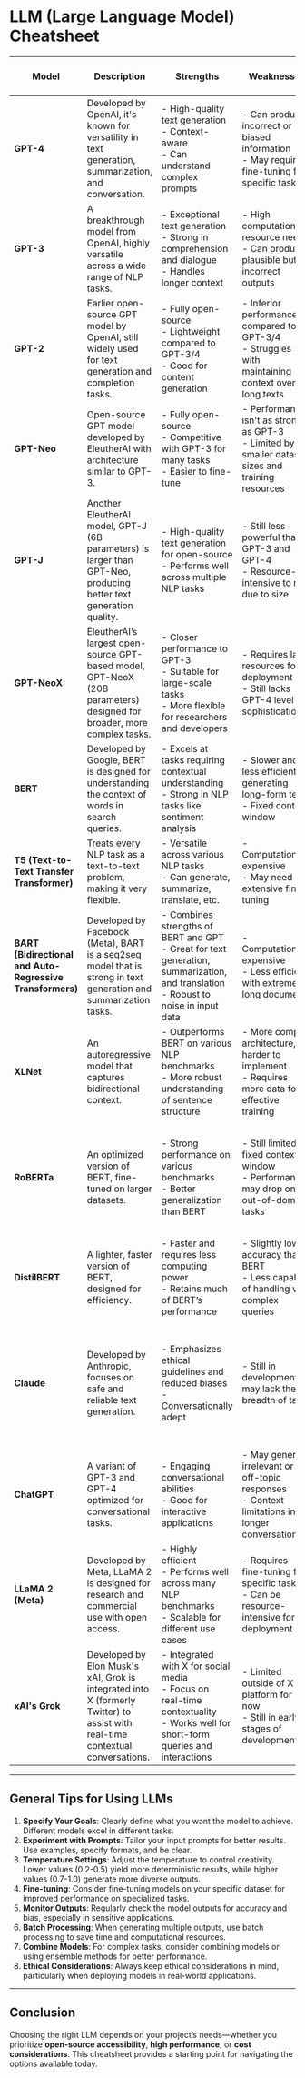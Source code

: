 # LLM (Large Language Model) Cheatsheet

| **Model**                  | **Description**                                           | **Strengths**                                               | **Weaknesses**                                            | **Model Size**            | **Tips for Use**                                         | **Open Source / Paid** |
|----------------------------|-----------------------------------------------------------|-------------------------------------------------------------|-----------------------------------------------------------|---------------------------|-----------------------------------------------------------|------------------------|
| **GPT-4**                   | Developed by OpenAI, it's known for versatility in text generation, summarization, and conversation. | - High-quality text generation <br> - Context-aware <br> - Can understand complex prompts | - Can produce incorrect or biased information <br> - May require fine-tuning for specific tasks | Estimated 1 Trillion+ Params | - Use specific prompts for better context <br> - Experiment with temperature settings for creativity | **Paid** (via API or ChatGPT) |
| **GPT-3**                   | A breakthrough model from OpenAI, highly versatile across a wide range of NLP tasks. | - Exceptional text generation <br> - Strong in comprehension and dialogue <br> - Handles longer context | - High computational resource needs <br> - Can produce plausible but incorrect outputs | **175B Params**            | - Use it for general-purpose NLP tasks <br> - Fine-tune for specific use cases | **Paid** (via API) |
| **GPT-2**                   | Earlier open-source GPT model by OpenAI, still widely used for text generation and completion tasks. | - Fully open-source <br> - Lightweight compared to GPT-3/4 <br> - Good for content generation | - Inferior performance compared to GPT-3/4 <br> - Struggles with maintaining context over long texts | **117M, 345M, 762M, 1.5B Params** | - Use for lightweight applications <br> - Fine-tune on specific data for improved results | **Open Source** |
| **GPT-Neo**                 | Open-source GPT model developed by EleutherAI with architecture similar to GPT-3. | - Fully open-source <br> - Competitive with GPT-3 for many tasks <br> - Easier to fine-tune | - Performance isn't as strong as GPT-3 <br> - Limited by smaller dataset sizes and training resources | **1.3B** & **2.7B Params**  | - Fine-tune for domain-specific tasks <br> - Use in environments requiring open-source solutions | **Open Source** |
| **GPT-J**                   | Another EleutherAI model, GPT-J (6B parameters) is larger than GPT-Neo, producing better text generation quality. | - High-quality text generation for open-source <br> - Performs well across multiple NLP tasks | - Still less powerful than GPT-3 and GPT-4 <br> - Resource-intensive to run due to size | **6B Params**              | - Use for medium to high-quality text generation <br> - Leverage open-source for experimentation | **Open Source** |
| **GPT-NeoX**                | EleutherAI’s largest open-source GPT-based model, GPT-NeoX (20B parameters) designed for broader, more complex tasks. | - Closer performance to GPT-3 <br> - Suitable for large-scale tasks <br> - More flexible for researchers and developers | - Requires large resources for deployment <br> - Still lacks GPT-4 level sophistication | **20B Params**             | - Ideal for projects needing large-scale text generation <br> - Deploy on systems with high computational power | **Open Source** |
| **BERT**                    | Developed by Google, BERT is designed for understanding the context of words in search queries. | - Excels at tasks requiring contextual understanding <br> - Strong in NLP tasks like sentiment analysis | - Slower and less efficient in generating long-form text <br> - Fixed context window | **110M & 340M Params**     | - Use for tasks needing comprehension and classification <br> - Fine-tune on domain-specific data | **Open Source** |
| **T5 (Text-to-Text Transfer Transformer)** | Treats every NLP task as a text-to-text problem, making it very flexible. | - Versatile across various NLP tasks <br> - Can generate, summarize, translate, etc. | - Computationally expensive <br> - May need extensive fine-tuning | **220M - 11B Params**      | - Use it for multiple NLP tasks in one model <br> - Ensure quality of input data | **Open Source** |
| **BART (Bidirectional and Auto-Regressive Transformers)** | Developed by Facebook (Meta), BART is a seq2seq model that is strong in text generation and summarization tasks. | - Combines strengths of BERT and GPT <br> - Great for text generation, summarization, and translation <br> - Robust to noise in input data | - Computationally expensive <br> - Less efficient with extremely long documents | **400M Params**            | - Best for text summarization, generation, and translation tasks <br> - Fine-tune it for domain-specific tasks | **Open Source** |
| **XLNet**                   | An autoregressive model that captures bidirectional context. | - Outperforms BERT on various NLP benchmarks <br> - More robust understanding of sentence structure | - More complex architecture, harder to implement <br> - Requires more data for effective training | **340M Params**            | - Best for tasks that require deep contextual understanding <br> - Utilize pre-trained models for specific tasks | **Open Source** |
| **RoBERTa**                 | An optimized version of BERT, fine-tuned on larger datasets. | - Strong performance on various benchmarks <br> - Better generalization than BERT | - Still limited by fixed context window <br> - Performance may drop on out-of-domain tasks | **355M Params**            | - Use for improved performance on sentiment and text classification tasks <br> - Experiment with different hyperparameters | **Open Source** |
| **DistilBERT**              | A lighter, faster version of BERT, designed for efficiency. | - Faster and requires less computing power <br> - Retains much of BERT’s performance | - Slightly lower accuracy than BERT <br> - Less capable of handling very complex queries | **66M Params**             | - Ideal for applications with limited resources <br> - Use when speed is more critical than accuracy | **Open Source** |
| **Claude**                  | Developed by Anthropic, focuses on safe and reliable text generation. | - Emphasizes ethical guidelines and reduced biases <br> - Conversationally adept | - Still in development; may lack the breadth of tasks | Unknown (Likely 52B+ Params)| - Use for applications emphasizing safety and ethical considerations <br> - Ideal for chatbots and customer service applications | **Paid** (via API) |
| **ChatGPT**                 | A variant of GPT-3 and GPT-4 optimized for conversational tasks. | - Engaging conversational abilities <br> - Good for interactive applications | - May generate irrelevant or off-topic responses <br> - Context limitations in longer conversations | GPT-3: **175B Params**     | - Set clear conversational goals <br> - Provide context in multi-turn interactions | **Paid** (via ChatGPT) |
| **LLaMA 2 (Meta)**          | Developed by Meta, LLaMA 2 is designed for research and commercial use with open access. | - Highly efficient <br> - Performs well across many NLP benchmarks <br> - Scalable for different use cases | - Requires fine-tuning for specific tasks <br> - Can be resource-intensive for deployment | **7B, 13B, 70B Params**    | - Ideal for experimentation in both research and commercial applications <br> - Fine-tune for domain-specific tasks | **Open Source** (with registration) |
| **xAI's Grok**              | Developed by Elon Musk's xAI, Grok is integrated into X (formerly Twitter) to assist with real-time contextual conversations. | - Integrated with X for social media <br> - Focus on real-time contextuality <br> - Works well for short-form queries and interactions | - Limited outside of X platform for now <br> - Still in early stages of development | Unknown                   | - Ideal for real-time social media interaction <br> - Use for concise and direct conversational queries | **Paid** (via X premium) |

---

## General Tips for Using LLMs

1. **Specify Your Goals**: Clearly define what you want the model to achieve. Different models excel in different tasks.
2. **Experiment with Prompts**: Tailor your input prompts for better results. Use examples, specify formats, and be clear.
3. **Temperature Settings**: Adjust the temperature to control creativity. Lower values (0.2-0.5) yield more deterministic results, while higher values (0.7-1.0) generate more diverse outputs.
4. **Fine-tuning**: Consider fine-tuning models on your specific dataset for improved performance on specialized tasks.
5. **Monitor Outputs**: Regularly check the model outputs for accuracy and bias, especially in sensitive applications.
6. **Batch Processing**: When generating multiple outputs, use batch processing to save time and computational resources.
7. **Combine Models**: For complex tasks, consider combining models or using ensemble methods for better performance.
8. **Ethical Considerations**: Always keep ethical considerations in mind, particularly when deploying models in real-world applications.

---

## Conclusion

Choosing the right LLM depends on your project’s needs—whether you prioritize **open-source accessibility**, **high performance**, or **cost considerations**. This cheatsheet provides a starting point for navigating the options available today.

